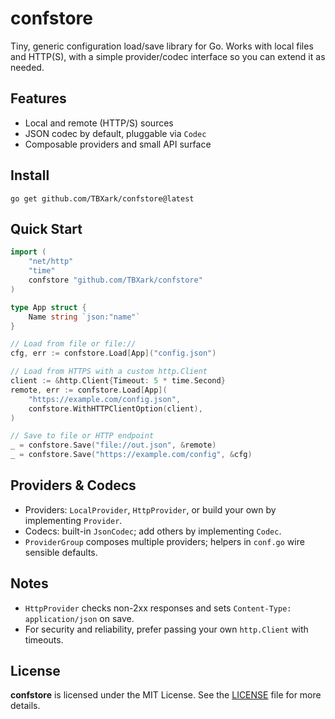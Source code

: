 # confstore

Tiny, generic configuration load/save library for Go. Works with local files and HTTP(S), with a simple provider/codec interface so you can extend it as needed.

## Features
- Local and remote (HTTP/S) sources
- JSON codec by default, pluggable via `Codec`
- Composable providers and small API surface

## Install
`go get github.com/TBXark/confstore@latest`

## Quick Start
```go
import (
    "net/http"
    "time"
    confstore "github.com/TBXark/confstore"
)

type App struct {
    Name string `json:"name"`
}

// Load from file or file://
cfg, err := confstore.Load[App]("config.json")

// Load from HTTPS with a custom http.Client
client := &http.Client{Timeout: 5 * time.Second}
remote, err := confstore.Load[App](
    "https://example.com/config.json",
    confstore.WithHTTPClientOption(client),
)

// Save to file or HTTP endpoint
_ = confstore.Save("file://out.json", &remote)
_ = confstore.Save("https://example.com/config", &cfg)
```

## Providers & Codecs
- Providers: `LocalProvider`, `HttpProvider`, or build your own by implementing `Provider`.
- Codecs: built-in `JsonCodec`; add others by implementing `Codec`.
- `ProviderGroup` composes multiple providers; helpers in `conf.go` wire sensible defaults.

## Notes
- `HttpProvider` checks non-2xx responses and sets `Content-Type: application/json` on save.
- For security and reliability, prefer passing your own `http.Client` with timeouts.

## License
**confstore** is licensed under the MIT License. See the [LICENSE](LICENSE) file for more details.